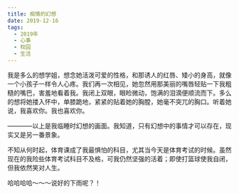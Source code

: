 ```yaml
---
title: 痴情的幻想
date: 2019-12-16
tags:
  - 2019年
  - 心事
  - 校园
  - 生活
---
```


我是多么的想学姐，想念她活泼可爱的性格，和那诱人的红唇、矮小的身高，就像一个小孩子一样令人心疼。我们再一次相见，她忽然用那美丽的嘴唇轻贴一下我粗糙的嘴巴，害羞地看着我。我闭上双眼，眼睑微动，饱满的泪滴便顺流而下。多么的想将她搂入怀中，单膝跪地，紧紧的贴着她的胸膛，她毫不突兀的胸口。听着她说，我喜欢你。我也喜欢你。

————以上是我临睡时幻想的画面。我知道，只有幻想中的事情才可以存在，现实又是另一番景象。

不知从何时起，体育课成了我最惧怕的科目，尤其当今天是体育考试的时候。虽然现在的我险些体育考试科目不及格，可我仍然坚强的活着；即使打篮球使我自闭，但我依然笑对人生。

哈哈哈哈～～～说好的下雨呢？！

